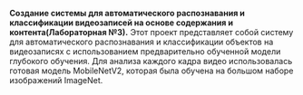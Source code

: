 <b>Создание системы для автоматического распознавания и классификации видеозаписей на основе содержания и контента(Лабораторная №3).</b>
Этот проект представляет собой систему для автоматического распознавания и классификации объектов на видеозаписях с использованием предварительно обученной модели глубокого обучения. Для анализа каждого кадра видео использовалась готовая модель MobileNetV2, которая была обучена на большом наборе изображений ImageNet. 


